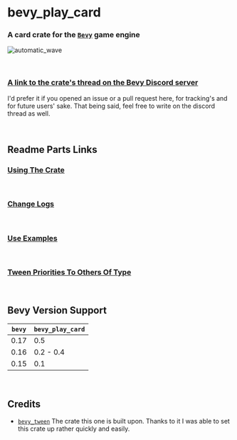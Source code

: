 # bevy_play_card
### A card crate for the [`Bevy`](https://bevyengine.org/) game engine

![automatic_wave](https://github.com/user-attachments/assets/d99ac820-d92b-47ac-bcd3-a8d0449db275)

<br>

### [A link to the crate's thread on the Bevy Discord server](https://discord.com/channels/691052431525675048/1354856571083034866)

I'd prefer it if you opened an issue or a pull request here, for tracking's and for future users' sake.
That being said, feel free to write on the discord thread as well.

<br>

## Readme Parts Links

### [Using The Crate](docs/using_the_crate.md) 
<br>

### [Change Logs](docs/change_logs.md)
<br>

### [Use Examples](examples/use_examples.md)
<br>

### [Tween Priorities To Others Of Type](docs/tween_priorities_to_others_of_type.md)
<br>

## Bevy Version Support
| `bevy` | `bevy_play_card` |
|--------|------------------|
| 0.17   | 0.5              |
| 0.16   | 0.2 - 0.4        |
| 0.15   | 0.1              |
<br>

## Credits
- [`bevy_tween`](https://github.com/Multirious/bevy_tween)
  The crate this one is built upon. Thanks to it I was able to set this crate up rather quickly and easily.
